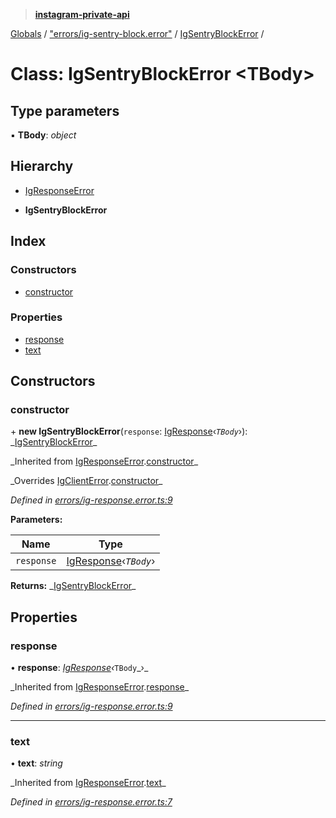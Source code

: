 > **[instagram-private-api](../README.md)**

[Globals](../README.md) / ["errors/ig-sentry-block.error"](../modules/_errors_ig_sentry_block_error_.md) / [IgSentryBlockError](_errors_ig_sentry_block_error_.igsentryblockerror.md) /

# Class: IgSentryBlockError <**TBody**>

## Type parameters

▪ **TBody**: _object_

## Hierarchy

- [IgResponseError](_errors_ig_response_error_.igresponseerror.md)

- **IgSentryBlockError**

## Index

### Constructors

- [constructor](_errors_ig_sentry_block_error_.igsentryblockerror.md#constructor)

### Properties

- [response](_errors_ig_sentry_block_error_.igsentryblockerror.md#response)
- [text](_errors_ig_sentry_block_error_.igsentryblockerror.md#text)

## Constructors

### constructor

\+ **new IgSentryBlockError**(`response`: [IgResponse](../modules/_types_common_types_.md#igresponse)‹_`TBody`_›): _[IgSentryBlockError](\_errors_ig_sentry_block_error_.igsentryblockerror.md)\_

_Inherited from [IgResponseError](\_errors_ig_response_error_.igresponseerror.md).[constructor](_errors_ig_response_error_.igresponseerror.md#constructor)\_

_Overrides [IgClientError](\_errors_ig_client_error_.igclienterror.md).[constructor](_errors_ig_client_error_.igclienterror.md#constructor)\_

_Defined in [errors/ig-response.error.ts:9](https://github.com/realinstadude/instagram-private-api/blob/4ae8fec/src/errors/ig-response.error.ts#L9)_

**Parameters:**

| Name       | Type                                                                   |
| ---------- | ---------------------------------------------------------------------- |
| `response` | [IgResponse](../modules/_types_common_types_.md#igresponse)‹_`TBody`_› |

**Returns:** _[IgSentryBlockError](\_errors_ig_sentry_block_error_.igsentryblockerror.md)\_

## Properties

### response

• **response**: _[IgResponse](../modules/\_types_common_types_.md#igresponse)‹_`TBody`_›\_

_Inherited from [IgResponseError](\_errors_ig_response_error_.igresponseerror.md).[response](_errors_ig_response_error_.igresponseerror.md#response)\_

_Defined in [errors/ig-response.error.ts:9](https://github.com/realinstadude/instagram-private-api/blob/4ae8fec/src/errors/ig-response.error.ts#L9)_

---

### text

• **text**: _string_

_Inherited from [IgResponseError](\_errors_ig_response_error_.igresponseerror.md).[text](_errors_ig_response_error_.igresponseerror.md#text)\_

_Defined in [errors/ig-response.error.ts:7](https://github.com/realinstadude/instagram-private-api/blob/4ae8fec/src/errors/ig-response.error.ts#L7)_
